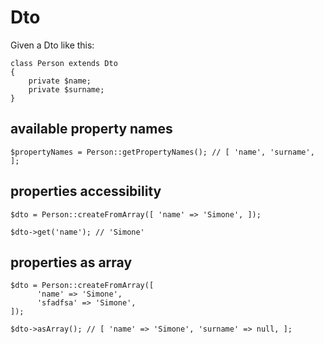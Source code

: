# Dto

Given a Dto like this:

```
class Person extends Dto
{
    private $name;
    private $surname;
}
```

## available property names

    $propertyNames = Person::getPropertyNames(); // [ 'name', 'surname', ];

## properties accessibility

    $dto = Person::createFromArray([ 'name' => 'Simone', ]);

    $dto->get('name'); // 'Simone'

## properties as array

    $dto = Person::createFromArray([
          'name' => 'Simone',
          'sfadfsa' => 'Simone',
    ]);

    $dto->asArray(); // [ 'name' => 'Simone', 'surname' => null, ];

